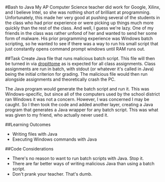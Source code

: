 #Bash to Java
My AP Computer Science teacher did work for Google, Xilinx, and I believe Intel, so she was nothing short of brilliant at programming. Unfortunately, this made her very good at pushing several of the students in the class who had prior experience or were picking up things much more quickly than the rest of the class. And well, I guess we're lazy. One of my friends in the class was rather unfond of her and wanted to send her some form of malware. His prior programming experience was Windows batch scripting, so he wanted to see if there was a way to run his small script that just constantly opens command prompt windows until RAM runs out.

##Task
Create Java file that runs malicious batch script. This file will then be turned in via [dropittome](https://dropitto.me/) as is expected for all class assignments. Class assignments are run in batch, with stdout (or whatever it's called in Java) being the initial criterion for grading. The malicious file would then run alongside assignments and theoretically crash the PC.

The Java program would generate the batch script and run it. This was Windows-specific, but since all of the computers used by the school district ran Windows it was not a concern. However, I was concerned I may be caught. So I then took the code and added another layer, creating a Java program that generates a Java wrapper for any batch script. This was what was given to my friend, who actually never used it.

##Learning Outcomes
- Writing files with Java
- Executing Windows commands with Java

##Code Considerations
- There's no reason to want to run batch scripts with Java. Stop it.
- There are far better ways of writing malicious Java than using a batch script.
- Don't prank your teacher. That's dumb.